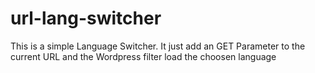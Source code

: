 # url-lang-switcher

This is a simple Language Switcher. It just add an GET Parameter to the current URL and the Wordpress filter load the choosen language